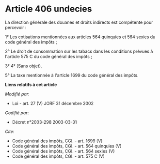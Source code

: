 # Article 406 undecies

La direction générale des douanes et droits indirects est compétente pour percevoir : 

1° Les cotisations mentionnées aux articles 564 quinquies et 564 sexies du code général des impôts ; 

2° Le droit de consommation sur les tabacs dans les conditions prévues à l'article 575 C du code général des impôts ; 

3° 4° (Sans objet). 

5° La taxe mentionnée à l'article 1699 du code général des impôts.

**Liens relatifs à cet article**

_Modifié par_:

  - Loi - art. 27 (V) JORF 31 décembre 2002

_Codifié par_:

  - Décret n°2003-298 2003-03-31

_Cite_:

  - Code général des impôts, CGI. - art. 1699 (V)
  - Code général des impôts, CGI. - art. 564 quinquies (V)
  - Code général des impôts, CGI. - art. 564 sexies (V)
  - Code général des impôts, CGI. - art. 575 C (V)
